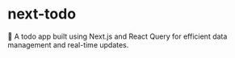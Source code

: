 # next-todo
📒 A todo app built using Next.js and React Query for efficient data management and real-time updates.
